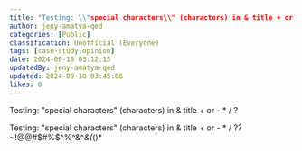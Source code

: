 ```yaml
---
title: "Testing: \\"special characters\\" (characters) in & title + or - * / ?? ~!@@#$#%$^%^&^*&(*()*"
author: jeny-amatya-qed
categories: [Public]
classification: Unofficial (Everyone)
tags: [case-study,opinion]
date: 2024-09-18 03:12:15 
updatedBy: jeny-amatya-qed
updated: 2024-09-18 03:45:06 
likes: 0
---
```


Testing: "special characters" (characters) in & title + or - * / ?

Testing: \"special characters\" (characters) in & title + or - * / ?? ~!@@#$#%$^%^&^*&(*()*